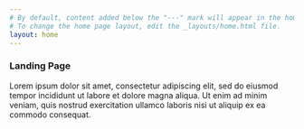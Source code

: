 ```yaml
---
# By default, content added below the "---" mark will appear in the home page
# To change the home page layout, edit the _layouts/home.html file.
layout: home
---
```


### Landing Page
Lorem ipsum dolor sit amet, consectetur adipiscing elit, sed do eiusmod tempor incididunt ut labore et dolore magna aliqua. Ut enim ad minim veniam, quis nostrud exercitation ullamco laboris nisi ut aliquip ex ea commodo consequat. 